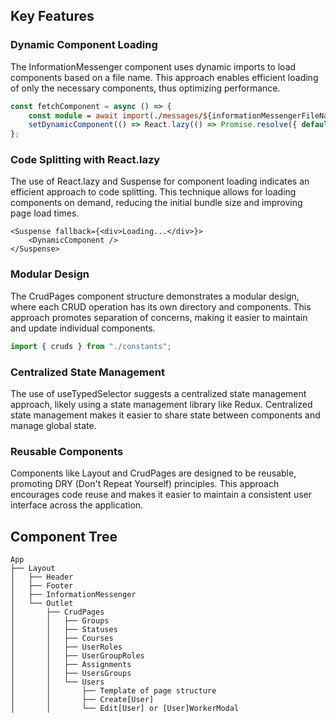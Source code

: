 ## Key Features

### Dynamic Component Loading

The InformationMessenger component uses dynamic imports to load components based on a file name. This approach enables efficient loading of only the necessary components, thus optimizing performance.
```ts
const fetchComponent = async () => {
    const module = await import(./messages/${informationMessengerFileName}.tsx);
    setDynamicComponent(() => React.lazy(() => Promise.resolve({ default: module.default })));
};
```
### Code Splitting with React.lazy

The use of React.lazy and Suspense for component loading indicates an efficient approach to code splitting. This technique allows for loading components on demand, reducing the initial bundle size and improving page load times.
```tsx
<Suspense fallback={<div>Loading...</div>}>
    <DynamicComponent />
</Suspense>
```

### Modular Design

The CrudPages component structure demonstrates a modular design, where each CRUD operation has its own directory and components. This approach promotes separation of concerns, making it easier to maintain and update individual components.
```ts
import { cruds } from "./constants";
```

### Centralized State Management

The use of useTypedSelector suggests a centralized state management approach, likely using a state management library like Redux. Centralized state management makes it easier to share state between components and manage global state.

### Reusable Components

Components like Layout and CrudPages are designed to be reusable, promoting DRY (Don't Repeat Yourself) principles. This approach encourages code reuse and makes it easier to maintain a consistent user interface across the application.

## Component Tree
```text
App
├── Layout
│   ├── Header
│   ├── Footer
│   ├── InformationMessenger
│   └── Outlet
│       ├── CrudPages
│       │   ├── Groups
│       │   ├── Statuses
│       │   ├── Courses
│       │   ├── UserRoles
│       │   ├── UserGroupRoles
│       │   ├── Assignments
│       │   ├── UsersGroups
│       │   └── Users
│       │       ├── Template of page structure  
│       │       ├── Create[User]
│       │       └── Edit[User] or [User]WorkerModal
```